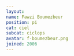 ```yaml
---
layout:
name: Fawzi Boumezbeur
position: pi
cat: ciel
subcat: ciclops
avatar: f-boumezbeur.png
joined: 2006
---
```

